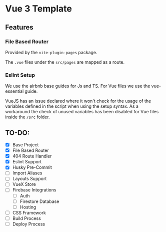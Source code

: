 # Vue 3 Template

## Features

### File Based Router

Provided by the `vite-plugin-pages` package.

The `.vue` files under the `src/pages` are mapped as a route.

### Eslint Setup

We use the airbnb base guides for Js and TS.
For Vue files we use the vue-essential guide.

VueJS has an issue declared where it won't check for the usage of the variables defined in the script when using the setup syntax. As a workaround the check of unused variables has been disabled for Vue files inside the `/src` folder.

## TO-DO:

- [x] Base Project
- [x] File Based Router
- [x] 404 Route Handler
- [x] Eslint Support
- [x] Husky Pre-Commit
- [ ] Import Aliases
- [ ] Layouts Support
- [ ] VueX Store
- [ ] Firebase Integrations
  - [ ] Auth
  - [ ] Firestore Database
  - [ ] Hosting
- [ ] CSS Framework
- [ ] Build Process
- [ ] Deploy Process
